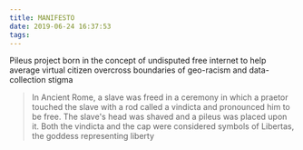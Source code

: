 ```yaml
---
title: MANIFESTO
date: 2019-06-24 16:37:53
tags:
---
```

Pileus project born in the concept of undisputed free internet to help average virtual citizen overcross boundaries of geo-racism and data-collection stigma

> In Ancient Rome, a slave was freed in a ceremony in which a praetor touched the slave with a rod called a vindicta and pronounced him to be free. The slave's head was shaved and a pileus was placed upon it. Both the vindicta and the cap were considered symbols of Libertas, the goddess representing liberty
